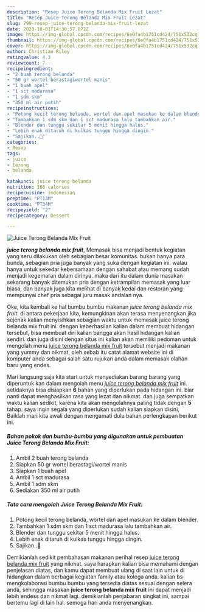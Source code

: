 ```yaml
---
description: "Resep Juice Terong Belanda Mix Fruit Lezat"
title: "Resep Juice Terong Belanda Mix Fruit Lezat"
slug: 799-resep-juice-terong-belanda-mix-fruit-lezat
date: 2020-10-01T14:30:57.872Z
image: https://img-global.cpcdn.com/recipes/6e0fa4b1751cd424/751x532cq70/juice-terong-belanda-mix-fruit-foto-resep-utama.jpg
thumbnail: https://img-global.cpcdn.com/recipes/6e0fa4b1751cd424/751x532cq70/juice-terong-belanda-mix-fruit-foto-resep-utama.jpg
cover: https://img-global.cpcdn.com/recipes/6e0fa4b1751cd424/751x532cq70/juice-terong-belanda-mix-fruit-foto-resep-utama.jpg
author: Christian Riley
ratingvalue: 4.3
reviewcount: 7
recipeingredient:
- "2 buah terong belanda"
- "50 gr wortel berastagiwortel manis"
- "1 buah apel"
- "1 sct madurasa"
- "1 sdm skm"
- "350 ml air putih"
recipeinstructions:
- "Potong kecil terong belanda, wortel dan apel masukan ke dalam blender."
- "Tambahkan 1 sdm skm dan 1 sct madurasa lalu tambahkan air."
- "Blender dan tunggu sekitar 5 menit hingga halus."
- "Lebih enak ditaruh di kulkas tunggu hingga dingin."
- "Sajikan..🤗"
categories:
- Resep
tags:
- juice
- terong
- belanda

katakunci: juice terong belanda 
nutrition: 168 calories
recipecuisine: Indonesian
preptime: "PT13M"
cooktime: "PT34M"
recipeyield: "2"
recipecategory: Dessert

---
```



![Juice Terong Belanda Mix Fruit](https://img-global.cpcdn.com/recipes/6e0fa4b1751cd424/751x532cq70/juice-terong-belanda-mix-fruit-foto-resep-utama.jpg)

<b><i>juice terong belanda mix fruit</i></b>, Memasak bisa menjadi bentuk kegiatan yang seru dilakukan oleh sebagian besar komunitas. bukan hanya para bunda, sebagian pria juga banyak yang suka dengan kegiatan ini. walau hanya untuk sekedar kebersamaan dengan sahabat atau memang sudah menjadi kegemaran dalam dirinya. maka dari itu dalam dunia masakan sekarang banyak ditemukan pria dengan ketrampilan memasak yang luar biasa, dan banyak juga kita melihat di banyak kedai dan restoran yang mempunyai chef pria sebagai juru masak andalan nya.



Oke, kita kembali ke hal bumbu bumbu makanan <i>juice terong belanda mix fruit</i>. di antara pekerjaan kita, kemungkinan akan terasa menyenangkan jika sejenak kalian menyisihkan sebagian waktu untuk memasak juice terong belanda mix fruit ini. dengan keberhasilan kalian dalam membuat hidangan tersebut, bisa membuat diri kalian bangga akan hasil hidangan kalian sendiri. dan juga disini dengan situs ini kalian akan memiliki pedoman untuk mengolah menu <u>juice terong belanda mix fruit</u> tersebut menjadi makanan yang yummy dan nikmat, oleh sebab itu catat alamat website ini di komputer anda sebagai salah satu rujukan anda dalam memasak olahan baru yang endes.


Mari langsung saja kita start untuk menyediakan barang barang yang diperuntuk kan dalam mengolah menu <u><i>juice terong belanda mix fruit</i></u> ini. setidaknya bisa disiapkan <b>6</b> bahan yang diperlukan pada hidangan ini. biar nanti dapat menghasilkan rasa yang lezat dan nikmat. dan juga sempatkan waktu kalian sedikit, karena kita akan mengolahnya paling tidak dengan <b>5</b> tahap. saya ingin segala yang diperlukan sudah kalian siapkan disini, Baiklah mari kita awali dengan mengamati dulu bahan perlengkapan berikut ini.

<!--inarticleads1-->

##### Bahan pokok dan bumbu-bumbu yang digunakan untuk pembuatan Juice Terong Belanda Mix Fruit:

1. Ambil 2 buah terong belanda
1. Siapkan 50 gr wortel berastagi/wortel manis
1. Siapkan 1 buah apel
1. Ambil 1 sct madurasa
1. Ambil 1 sdm skm
1. Sediakan 350 ml air putih




<!--inarticleads2-->

##### Tata cara mengolah Juice Terong Belanda Mix Fruit:

1. Potong kecil terong belanda, wortel dan apel masukan ke dalam blender.
1. Tambahkan 1 sdm skm dan 1 sct madurasa lalu tambahkan air.
1. Blender dan tunggu sekitar 5 menit hingga halus.
1. Lebih enak ditaruh di kulkas tunggu hingga dingin.
1. Sajikan..🤗




Demikianlah sedikit pembahasan makanan perihal resep <u>juice terong belanda mix fruit</u> yang nikmat. saya harapkan kalian bisa memahami dengan penjelasan diatas, dan kamu dapat membuat ulang di saat lain untuk di hidangkan dalam berbagai kegiatan family atau kolega anda. kalian bs mengkolaborasi bumbu bumbu yang tersedia diatas sesuai dengan selera anda, sehingga masakan <b>juice terong belanda mix fruit</b> ini dapat menjadi lebih endess dan nikmat lagi. demikianlah penjabaran singkat ini, sampai bertemu lagi di lain hal. semoga hari anda menyenangkan.
